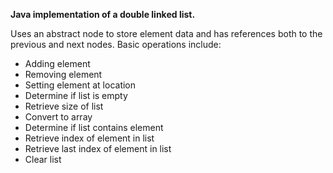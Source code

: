 **Java implementation of a double linked list.**

Uses an abstract node to store element data and has references both to the previous and next nodes. Basic operations include:
- Adding element
- Removing element
- Setting element at location
- Determine if list is empty
- Retrieve size of list
- Convert to array
- Determine if list contains element
- Retrieve index of element in list
- Retrieve last index of element in list
- Clear list